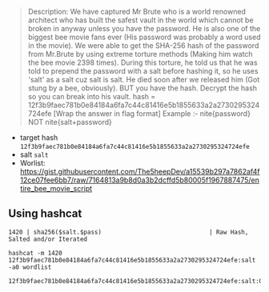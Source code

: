 > Description: We have captured Mr Brute who is a world renowned architect who has built the safest vault in the world which cannot be broken in anyway unless you have the password. He is also one of the biggest bee movie fans ever (His password was probably a word used in the movie). We were able to get the SHA-256 hash of the password from Mr.Brute by using extreme torture methods (Making him watch the bee movie 2398 times). During this torture, he told us that he was told to prepend the password with a salt before hashing it, so he uses 'salt' as a salt cuz salt is salt. He died soon after we released him (Got stung by a bee, obviously). BUT you have the hash. Decrypt the hash so you can break into his vault. hash = 12f3b9faec781b0e84184a6fa7c44c81416e5b1855633a2a2730295324724efe [Wrap the answer in flag format] Example :- nite{password} NOT nite{salt+password}


- target hash `12f3b9faec781b0e84184a6fa7c44c81416e5b1855633a2a2730295324724efe`
- salt `salt`
- Worlist: <https://gist.githubusercontent.com/The5heepDev/a15539b297a7862af4f12ce07fee6bb7/raw/7164813a9b8d0a3b2dcffd5b80005f1967887475/entire_bee_movie_script>

## Using hashcat

```
1420 | sha256($salt.$pass)                              | Raw Hash, Salted and/or Iterated
```

```
hashcat -m 1420 12f3b9faec781b0e84184a6fa7c44c81416e5b1855633a2a2730295324724efe:salt -a0 wordlist

12f3b9faec781b0e84184a6fa7c44c81416e5b1855633a2a2730295324724efe:salt:Oinnabon
```